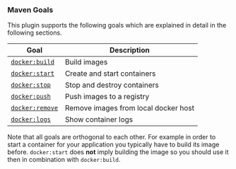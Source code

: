 ### Maven Goals

This plugin supports the following goals which are explained in detail
in the following sections.

| Goal                             | Description                          |
| -------------------------------- | ------------------------------------ |
| [`docker:build`](dockerbuild.md)   | Build images                         |
| [`docker:start`](dockerstart.md)   | Create and start containers          |
| [`docker:stop`](dockerstop.md)     | Stop and destroy containers          |
| [`docker:push`](dockerpush.md)     | Push images to a registry            |
| [`docker:remove`](dockerremove.md) | Remove images from local docker host |
| [`docker:logs`](dockerlogs.md)     | Show container logs                  |

Note that all goals are orthogonal to each other. For example in order
to start a container for your application you typically have to build
its image before. `docker:start` does **not** imply building the image
so you should use it then in combination with `docker:build`.
